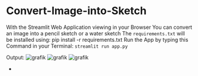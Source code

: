 # Convert-Image-into-Sketch
With the Streamlit Web Application viewing in your Browser
You can convert an image into a pencil sketch or a water sketch
The ```requirements.txt``` will be installed using:
pip install -r requirements.txt
Run the App by typing this Command in your Terminal: 
```streamlit run app.py```

Output:
![grafik](https://github.com/maalja/Convert-Image-into-Sketch/assets/153437966/6a409309-2d8d-44a5-9a70-512739d02eff)
![grafik](https://github.com/maalja/Convert-Image-into-Sketch/assets/153437966/49e2ee73-b736-436e-a1b4-1f251bb80332)
![grafik](https://github.com/maalja/Convert-Image-into-Sketch/assets/153437966/9563aaf8-7225-4f71-b5e5-0b3297c7725d)

+
